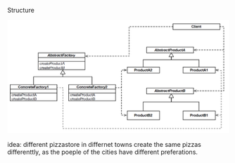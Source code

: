 Structure

![structure](structure.PNG "Structure")

idea: different pizzastore in differnet towns create the same pizzas differenttly, as the poeple of the cities have different preferations.

